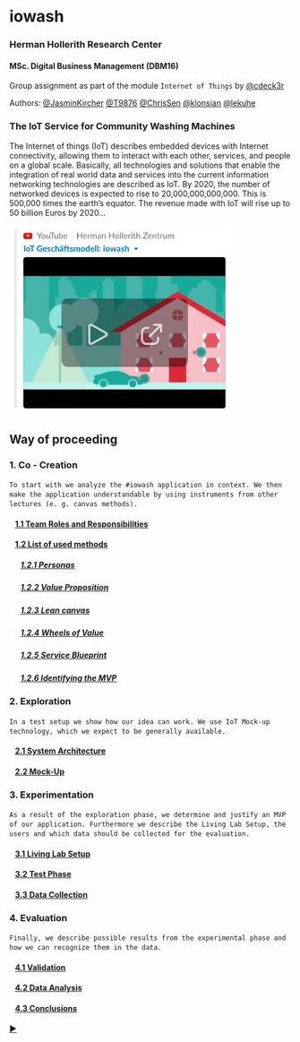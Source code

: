 # iowash
### Herman Hollerith Research Center  
#### MSc. Digital Business Management (DBM16)
Group assignment as part of the module `Internet of Things` by [@cdeck3r](https://github.com/cdeck3r)  

Authors: [@JasminKircher](https://github.com/JasminKircher) [@T9876](https://github.com/T9876) [@ChrisSen](https://github.com/ChrisSen) [@klonsian](https://github.com/klonsian) [@lekuhe](https://github.com/lekuhe)

### The IoT Service for Community Washing Machines

The Internet of things (IoT) describes embedded devices with Internet connectivity, allowing them to interact with each other, services, and people on a global scale. Basically, all technologies and solutions that enable the integration of real world data and services into the current information networking technologies are described as IoT. By 2020, the number of networked devices is expected to rise to 20,000,000,000,000. This is 500,000 times the earth’s equator. The revenue made with IoT will rise up to 50 billion Euros by 2020...

<a href="https://www.youtube.com/watch?v=9xDgP256jHA&t=1m19s"><img src="resources/video-thumbnail.png" width="400px" alt="iowash Video"/></a>

## Way of proceeding
### 1. Co - Creation

`To start with we analyze the #iowash application in context. We then make the application understandable by using instruments from other lectures (e. g. canvas methods).`

#### &nbsp;&nbsp;&nbsp;[1.1 Team Roles and Responsibilities](01_Co-Creation/1.1_Team.md)

#### &nbsp;&nbsp;&nbsp;[1.2 List of used methods](01_Co-Creation/1.2_Methods.md)

##### &nbsp;&nbsp;&nbsp;&nbsp;&nbsp;&nbsp;[1.2.1 Personas](01_Co-Creation/1.2_Methods.md#personas)
##### &nbsp;&nbsp;&nbsp;&nbsp;&nbsp;&nbsp;[1.2.2 Value Proposition](01_Co-Creation/1.2_Methods.md#value-proposition)
##### &nbsp;&nbsp;&nbsp;&nbsp;&nbsp;&nbsp;[1.2.3 Lean canvas](01_Co-Creation/1.2_Methods.md#lean-canvas)
##### &nbsp;&nbsp;&nbsp;&nbsp;&nbsp;&nbsp;[1.2.4 Wheels of Value](01_Co-Creation/1.2_Methods.md#wheels-of-value)
##### &nbsp;&nbsp;&nbsp;&nbsp;&nbsp;&nbsp;[1.2.5 Service Blueprint](01_Co-Creation/1.2_Methods.md#service-blueprint)
##### &nbsp;&nbsp;&nbsp;&nbsp;&nbsp;&nbsp;[1.2.6 Identifying the MVP](01_Co-Creation/1.2_Methods.md#identifying-the-mvp)

### 2. Exploration
`In a test setup we show how our idea can work. We use IoT Mock-up technology, which we expect to be generally available.`

#### &nbsp;&nbsp;&nbsp;[2.1 System Architecture](02_Exploration/2.1_System%20Architecture.md)
#### &nbsp;&nbsp;&nbsp;[2.2 Mock-Up](02_Exploration/2.2_Mock-Up.md)

### 3. Experimentation
`As a result of the exploration phase, we determine and justify an MVP of our application. Furthermore we describe the Living Lab Setup, the users and which data should be collected for the evaluation.`

#### &nbsp;&nbsp;&nbsp;[3.1 Living Lab Setup](03_Experimentation/3_Experimentation.md#31-living-lab-setup)
#### &nbsp;&nbsp;&nbsp;[3.2 Test Phase](03_Experimentation/3_Experimentation.md#32-test-phase)
#### &nbsp;&nbsp;&nbsp;[3.3 Data Collection](03_Experimentation/3_Experimentation.md#33-data-collection)

### 4. Evaluation
`Finally, we describe possible results from the experimental phase and how we can recognize them in the data.`

#### &nbsp;&nbsp;&nbsp;[4.1 Validation](04_Evaluation/4_Evaluation.md#41-validation)
#### &nbsp;&nbsp;&nbsp;[4.2 Data Analysis](04_Evaluation/4_Evaluation.md#42-data-analysis)
#### &nbsp;&nbsp;&nbsp;[4.3 Conclusions](04_Evaluation/4_Evaluation.md#43-conclusions)

[:arrow_forward: ](../01_Co-Creation/1.1_Team.md)
